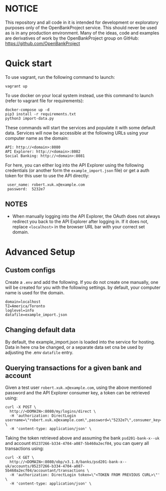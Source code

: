 # NOTICE

This repository and all code in it is intended for development or exploratory purposes only of the OpenBankProject service. This should never be used as is in any production environment. Many of the ideas, code and examples are derivatives of work by the OpenBankProject group on GitHub: https://github.com/OpenBankProject

# Quick start
To use vagrant, run the following command to launch:
```
vagrant up
```

To use docker on your local system instead, use this command to launch (refer to vagrant file for requirements):
```
docker-compose up -d
pip3 install -r requirements.txt
python3 import-data.py
```

These commands will start the services and populate it with some default data. Services will now be accessible at the following URLs using your computer name as the domain:
```
API: http://<domain>:8080
API Explorer: http://<domain>:8082
Social Banking: http://<domain>:8081
```

For here, you can either log into the API Explorer using the following credentials (or another form the `example_import.json` file) or get a auth token for this user to use the API directly:
```
 user_name: robert.xuk.x@example.com
 password:  5232e7
```

## NOTES

- When manually logging into the API Explorer, the OAuth does not always redirect you back to the API Explorer after logging in. If it does not, replace `<localhost>` in the browser URL bar with your correct set domain.

# Advanced Setup

## Custom configs
Create a `.env` and add the following. If you do not create one manually, one will be created for you with the following settings. by default, your computer name is used for the domain.
```
domain=localhost
TZ=America/Toronto
loglevel=info
datafile=example_import.json
```

## Changing default data
By default, the example_import.json is loaded into the service for hosting. Data in here cna be changed, or a separate data set cna be used by adjusting the .env `datafile` entry.

## Querying transactions for a given bank and account

Given a test user `robert.xuk.x@example.com`, using the above mentioned password and the API Explorer consumer key, a token can be retrieved using:
```
curl -X POST \
  http://<DOMAIN>:8080/my/logins/direct \
  -H 'authorization: DirectLogin username=\"robert.xuk.x@example.com\",password=\"5232e7\",consumer_key=\"zmpkpwsa5mpuovsp0ms00c5agwzofwixlypolpet\"' \
  -H 'content-type: application/json' \
```

Taking the token retrieved above and assuming the bank `psd201-bank-x--uk` and account `05237266-b334-4704-a087-5b460a2ecf04`, you can query all transactions using:
```
curl -X GET \
  http://<DOMAIN>:8080/obp/v3.1.0/banks/psd201-bank-x--uk/accounts/05237266-b334-4704-a087-5b460a2ecf04/accountant/transactions \
  -H 'authorization: DirectLogin token=\"<TOKEN FROM PREVIOUS CURL>\"' \
  -H 'content-type: application/json' \
```
